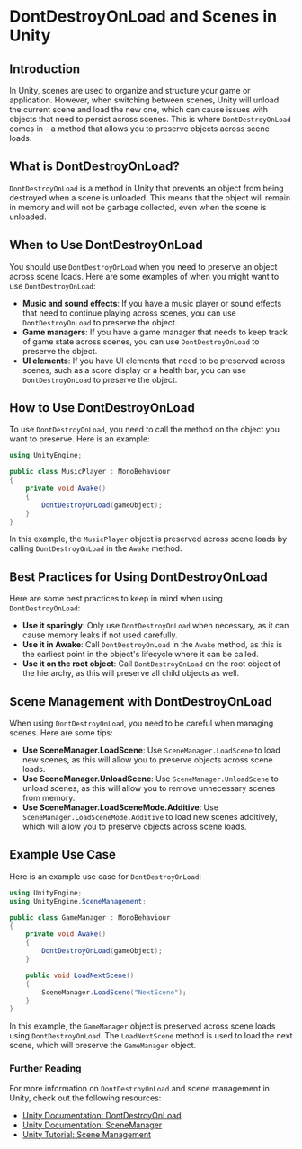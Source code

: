 # DontDestroyOnLoad and Scenes in Unity

## Introduction

In Unity, scenes are used to organize and structure your game or application. However, when switching between scenes, Unity will unload the current scene and load the new one, which can cause issues with objects that need to persist across scenes. This is where `DontDestroyOnLoad` comes in - a method that allows you to preserve objects across scene loads.

## What is DontDestroyOnLoad?

`DontDestroyOnLoad` is a method in Unity that prevents an object from being destroyed when a scene is unloaded. This means that the object will remain in memory and will not be garbage collected, even when the scene is unloaded.

## When to Use DontDestroyOnLoad

You should use `DontDestroyOnLoad` when you need to preserve an object across scene loads. Here are some examples of when you might want to use `DontDestroyOnLoad`:

* **Music and sound effects**: If you have a music player or sound effects that need to continue playing across scenes, you can use `DontDestroyOnLoad` to preserve the object.
* **Game managers**: If you have a game manager that needs to keep track of game state across scenes, you can use `DontDestroyOnLoad` to preserve the object.
* **UI elements**: If you have UI elements that need to be preserved across scenes, such as a score display or a health bar, you can use `DontDestroyOnLoad` to preserve the object.

## How to Use DontDestroyOnLoad

To use `DontDestroyOnLoad`, you need to call the method on the object you want to preserve. Here is an example:
```csharp
using UnityEngine;

public class MusicPlayer : MonoBehaviour
{
    private void Awake()
    {
        DontDestroyOnLoad(gameObject);
    }
}
```
In this example, the `MusicPlayer` object is preserved across scene loads by calling `DontDestroyOnLoad` in the `Awake` method.

## Best Practices for Using DontDestroyOnLoad

Here are some best practices to keep in mind when using `DontDestroyOnLoad`:

* **Use it sparingly**: Only use `DontDestroyOnLoad` when necessary, as it can cause memory leaks if not used carefully.
* **Use it in Awake**: Call `DontDestroyOnLoad` in the `Awake` method, as this is the earliest point in the object's lifecycle where it can be called.
* **Use it on the root object**: Call `DontDestroyOnLoad` on the root object of the hierarchy, as this will preserve all child objects as well.

## Scene Management with DontDestroyOnLoad

When using `DontDestroyOnLoad`, you need to be careful when managing scenes. Here are some tips:

* **Use SceneManager.LoadScene**: Use `SceneManager.LoadScene` to load new scenes, as this will allow you to preserve objects across scene loads.
* **Use SceneManager.UnloadScene**: Use `SceneManager.UnloadScene` to unload scenes, as this will allow you to remove unnecessary scenes from memory.
* **Use SceneManager.LoadSceneMode.Additive**: Use `SceneManager.LoadSceneMode.Additive` to load new scenes additively, which will allow you to preserve objects across scene loads.

## Example Use Case

Here is an example use case for `DontDestroyOnLoad`:
```csharp
using UnityEngine;
using UnityEngine.SceneManagement;

public class GameManager : MonoBehaviour
{
    private void Awake()
    {
        DontDestroyOnLoad(gameObject);
    }

    public void LoadNextScene()
    {
        SceneManager.LoadScene("NextScene");
    }
}
```
In this example, the `GameManager` object is preserved across scene loads using `DontDestroyOnLoad`. The `LoadNextScene` method is used to load the next scene, which will preserve the `GameManager` object.

### Further Reading

For more information on `DontDestroyOnLoad` and scene management in Unity, check out the following resources:

* [Unity Documentation: DontDestroyOnLoad](https://docs.unity3d.com/ScriptReference/Object.DontDestroyOnLoad.html)
* [Unity Documentation: SceneManager](https://docs.unity3d.com/ScriptReference/SceneManagement.SceneManager.html)
* [Unity Tutorial: Scene Management](https://unity3d.com/learn/tutorials/topics/interface-essentials/scene-management)
